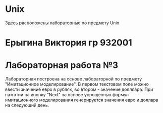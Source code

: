 # Unix
Здесь расположены лабораторные по предмету Unix
# Ерыгина Виктория гр 932001
# Лабораторная работа №3
Лабораторная построена на основе лабораторной по предмету "Имитационное моделирование". В первом текстовом поле можно ввести значение евро в рублях, во втором - значение долллара. При нажатии на кнопку "Next" на основе упрощенных формул имитационного моделирования генерируется значения евро и доллара на следующий день.
